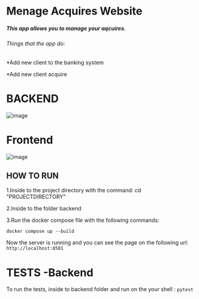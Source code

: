 # Menage Acquires Website
##### This app allows you to manage your aqcuires.
###### Things that the app do:
*Add new client to the banking system

*Add new client acquire 

# BACKEND

![image](https://user-images.githubusercontent.com/95073733/172896332-d7e4ca45-7c68-4c79-8271-da333bb647fd.png)

# Frontend
![image](https://user-images.githubusercontent.com/95073733/172892834-9c3cc071-b6ef-4862-9608-7fd8d7cb5435.png)

## HOW TO RUN
 1.Inside to the project directory with the command: cd "PROJECTDIRECTORY"

 2.Inside to the folder backend

 3.Run the docker compose file with the following commands:
 
  ```docker compose up --build```

Now the server is running and you can see the page on the following url: ```http://localhost:8501```

# TESTS -Backend
To run the tests, inside to backend folder and run on the your shell : `pytest`



